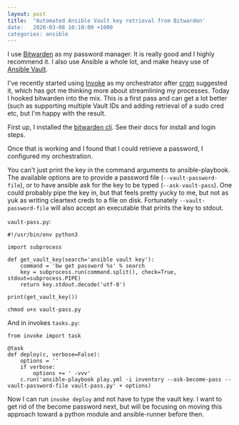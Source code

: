 ```yaml
---
layout: post
title:  "Automated Ansible Vault key retrieval from Bitwarden'
date:   2020-03-08 10:10:00 +1000
categories: ansible
---
```


I use [Bitwarden](https://bitwarden.com/) as my password manager. It is really good and I highly recommend it. I also use Ansible a whole lot, and make heavy use of [Ansible Vault](https://docs.ansible.com/ansible/latest/user_guide/vault.html).

I've recently started using [Invoke](http://www.pyinvoke.org/) as my orchestrator after [crgm](https://crgm.net/) suggested it, which has got me thinking more about streamlining my processes.
Today I hooked bitwarden into the mix. This is a first pass and can get a lot better (such as supporting multiple Vault IDs and adding retrieval of a sudo cred etc, but I'm happy with the result.

First up, I installed the [bitwarden cli](https://help.bitwarden.com/article/cli/). See their docs for install and login steps.

Once that is working and I found that I could retrieve a password, I configured my orchestration.

You can't just print the key in the command arguments to ansible-playbook. The available options are to provide a password file (`--vault-password-file`), or to have ansible ask for the key to be typed (`--ask-vault-pass`).
One could probably pipe the key in, but that feels pretty yucky to me, but not as yuk as writing cleartext creds to a file on disk. Fortunately `--vault-password-file` will also accept an executable that prints the key to stdout.

`vault-pass.py`:
```
#!/usr/bin/env python3

import subprocess

def get_vault_key(search='ansible vault key'):
    command = 'bw get password %s' % search
    key = subprocess.run(command.split(), check=True, stdout=subprocess.PIPE)
    return key.stdout.decode('utf-8')

print(get_vault_key())
```

`chmod u+x vault-pass.py`

And in invokes `tasks.py`:
```
from invoke import task

@task
def deploy(c, verbose=False):
    options = ''
    if verbose:
        options += ' -vvv'
    c.run('ansible-playbook play.yml -i inventory --ask-become-pass --vault-password-file vault-pass.py' + options)
```

Now I can run `invoke deploy` and not have to type the vault key. I want to get rid of the become password next, but will be focusing on moving this approach toward a python module and ansible-runner before then.
